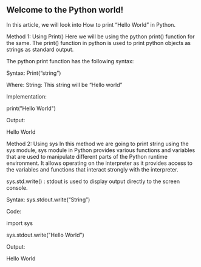 
## Welcome to the Python world!
In this article, we will look into How to print “Hello World” in Python.

Method 1: Using Print()
Here we will be using the python print() function for the same. The print() function in python is used to print python objects as strings as standard output.

The python print function has the following syntax:

Syntax: Print(“string”)

Where: String: This string will be “Hello world”

Implementation:

print("Hello World")

Output:

Hello World

Method 2: Using sys
In this method we are going to print string using the sys module, sys module in Python provides various functions and variables that are used to manipulate different parts of the Python runtime environment. It allows operating on the interpreter as it provides access to the variables and functions that interact strongly with the interpreter. 

sys.std.write() : stdout is used to display output directly to the screen console.

Syntax: sys.stdout.write(“String”)

Code:


import sys
  
sys.stdout.write("Hello World")

Output:

Hello World
